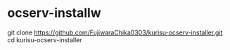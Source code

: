 # ocserv-installw

git clone https://github.com/FujiwaraChika0303/kurisu-ocserv-installer.git
cd kurisu-ocserv-installer
